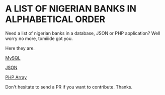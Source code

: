 # A LIST OF NIGERIAN BANKS IN ALPHABETICAL ORDER

Need a list of nigerian banks in a database, JSON or PHP application? Well worry no more, tomiiide got you.

Here they are.

[MySQL](http://link)

[JSON](http://link)

[PHP Array](http://link)

Don't hesitate to send a PR if you want to contribute. Thanks.